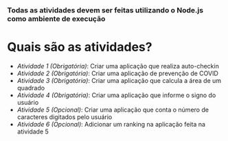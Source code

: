 ### Todas as atividades devem ser feitas utilizando o Node.js como ambiente de execução

# Quais são as atividades?
- _Atividade 1 (Obrigatória)_: Criar uma aplicação que realiza auto-checkin
- _Atividade 2 (Obrigatória)_: Criar uma aplicação de prevenção de COVID
- _Atividade 3 (Obrigatória)_: Criar uma aplicação que calcula a área de um quadrado
- _Atividade 4 (Obrigatória)_: Criar uma aplicação que informe o signo do usuário
- _Atividade 5 (Opcional)_: Criar uma aplicação que conta o número de caracteres digitados pelo usuário
- _Atividade 6 (Opcional)_: Adicionar um ranking na aplicação feita na atividade 5
